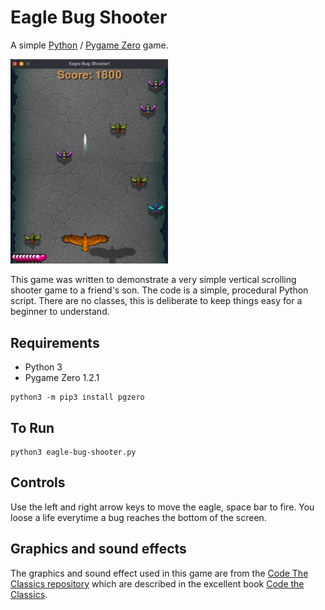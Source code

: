 # Eagle Bug Shooter

A simple [Python](https://www.python.org/) / [Pygame Zero](https://pygame-zero.readthedocs.io/) game.

<img src="https://github.com/retroredge/pgzero-games/raw/master/eagle-bug-shooter/images/screen-shot.png?raw=true" width="50%" height="50%">

This game was written to demonstrate a very simple vertical scrolling shooter game to a friend's son. The code is a simple, procedural Python script. There are no classes, this is deliberate to keep things easy for a beginner to understand. 

## Requirements

- Python 3
- Pygame Zero 1.2.1

```
python3 -m pip3 install pgzero
```

## To Run
```
python3 eagle-bug-shooter.py
```

## Controls

Use the left and right arrow keys to move the eagle, space bar to fire. You loose a life everytime a bug reaches the bottom of the screen.

## Graphics and sound effects

The graphics and sound effect used in this game are from the [Code The Classics repository](https://github.com/Wireframe-Magazine/Code-the-Classics) which are described in the excellent book [Code the Classics](https://wireframe.raspberrypi.com/books/code-the-classics1).

